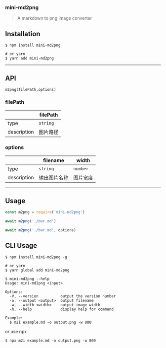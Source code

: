 ### mini-md2png

> A markdown to png image converter 

## Installation

```shell
$ npm install mini-md2png

# or yarn
$ yarn add mini-md2png
```
---
## API
`m2png(filePath,options)`

### filePath
| | filePath |
| --- | --- |
|type | `string` |
| description |  图片路径 |
### options
| | filename | width |
| --- | --- | --- |
| type | `string`  | `number`
| description| 输出图片名称 | 图片宽度

---
## Usage


```javascript
const m2png = require('mini-md2png')

await m2png('./bar.md')

await m2png('./bar.md', options)

```



## CLI Usage

```shell
$ npm install mini-md2png -g

# or yarn 
$ yarn global add mini-md2png
```

```shell
$ mini-md2png --help
Usage: mini-md2png <input>

Options:
  -V, --version          output the version number
  -o, --output <output>  output filename
  -w, --width <width>    output image width
  -h, --help             display help for command

Example:
  $ m2i example.md -o output.png -w 800
```

or use npx

```shell
$ npx m2i example.md -o output.png -w 800
```
